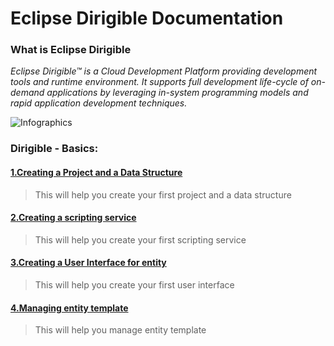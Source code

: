 # Eclipse Dirigible Documentation

### What is Eclipse Dirigible
_Eclipse Dirigible™ is a Cloud Development Platform providing development tools and runtime environment. It supports full development life-cycle of on-demand applications by leveraging in-system programming models and rapid application development techniques._

![Infographics](Documentation/DirigibleBasics/Images/Infographics.png)

### Dirigible - Basics: 

#### [1.Creating a Project and a Data Structure](Documentation/DirigibleBasics/1.DataStructures.md)

> This will help you create your first project and a data structure

#### [2.Creating a scripting service](Documentation/DirigibleBasics/2.ScriptingServices.md)

> This will help you create your first scripting service

#### [3.Creating a User Interface for entity](Documentation/DirigibleBasics/3.UserInterfaces.md)

> This will help you create your first user interface

#### [4.Managing entity template](Documentation/DirigibleBasics/4.ManageEntityTemplate.md)

> This will help you manage entity template